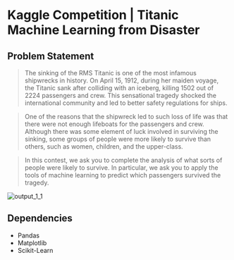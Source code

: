 # Kaggle Competition | Titanic Machine Learning from Disaster

## Problem Statement

> The sinking of the RMS Titanic is one of the most infamous shipwrecks in history. On April 15, 1912, during her maiden voyage, the Titanic sank after colliding with an iceberg, killing 1502 out of 2224 passengers and crew. This sensational tragedy shocked the international community and led to better safety regulations for ships.

> One of the reasons that the shipwreck led to such loss of life was that there were not enough lifeboats for the passengers and crew. Although there was some element of luck involved in surviving the sinking, some groups of people were more likely to survive than others, such as women, children, and the upper-class.

> In this contest, we ask you to complete the analysis of what sorts of people were likely to survive. In particular, we ask you to apply the tools of machine learning to predict which passengers survived the tragedy.

![output_1_1](https://user-images.githubusercontent.com/101431112/185972915-ebb0a95b-83c9-4583-ad4f-4e505c215ccc.png)

## Dependencies

<ul>
    <li>Pandas</li>
    <li>Matplotlib</li>
    <li>Scikit-Learn</li>
</ul>
